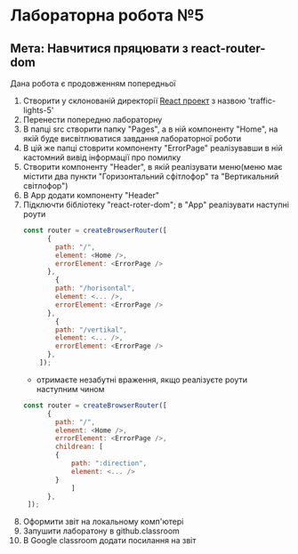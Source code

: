 # Лабораторна робота №5
## Мета: Навчитися пряцювати з react-router-dom

Дана робота є продовженням попередньої

1. Створити у склонованій директорії [React проект](https://vitejs.dev/guide/#scaffolding-your-first-vite-project) з назвою 'traffic-lights-5'
1. Перенести попередню лабораторну 
1. В папці src створити папку "Pages", а в ній компоненту "Home", на якій буде висвітлюватися завдання лабораторної роботи
2. В цій же папці стоврити компоненту "ErrorPage" реалізувавши в ній кастомний вивід інформації про помилку
1. Cтворити компоненту "Header", в якій реалізувати меню(меню має містити два пункти "Горизонтальний сфітлофор" та "Вертикальний світлофор") 
1. В App додати компоненту "Header"
1.  Підключти бібліотеку "react-roter-dom"; в "App" реалізувати наступні роути
    ```js
    const router = createBrowserRouter([
          {
            path: "/",
            element: <Home />,
            errorElement: <ErrorPage />
          },
            {
            path: "/horisontal",
            element: <... />,
            errorElement: <ErrorPage />
          },
            {
            path: "/vertikal",
            element: <... />,
            errorElement: <ErrorPage />
          },
        ]);

    ```
    * отримаєте незабутні враження, якщо  реалізуєте роути наступним чином
    ```js
    const router = createBrowserRouter([
          {
            path: "/",
            element: <Home />,
            errorElement: <ErrorPage />,
            childrean: [
            {
                path: ":direction",
                element: <... />
            }
                ]
          },
     ]);
    ``` 
1. Оформити звіт на локальному комп'ютері
1. Запушити лаборатону в github.classroom
1. В Google classroom додати посилання на звіт

